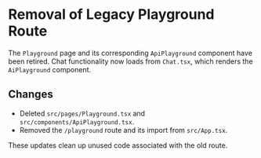 # Removal of Legacy Playground Route

The `Playground` page and its corresponding `ApiPlayground` component have been retired. Chat functionality now loads from `Chat.tsx`, which renders the `AiPlayground` component.

## Changes

- Deleted `src/pages/Playground.tsx` and `src/components/ApiPlayground.tsx`.
- Removed the `/playground` route and its import from `src/App.tsx`.

These updates clean up unused code associated with the old route.
